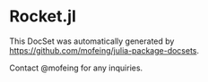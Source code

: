 # Rocket.jl

This DocSet was automatically generated by https://github.com/mofeing/julia-package-docsets.

Contact @mofeing for any inquiries.
